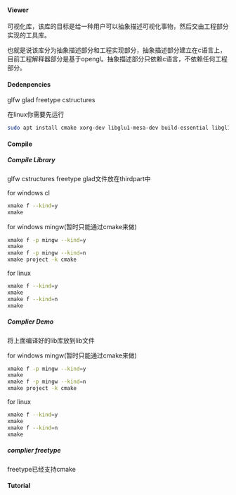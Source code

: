 #### Viewer

   可视化库，该库的目标是给一种用户可以抽象描述可视化事物，然后交由工程部分实现的工具库。

   也就是说该库分为抽象描述部分和工程实现部分，抽象描述部分建立在c语言上，目前工程解释器部分是基于opengl。抽象描述部分只依赖c语言，不依赖任何工程部分。



#### Dedenpencies

glfw glad freetype cstructures

在linux你需要先运行
```bash
sudo apt install cmake xorg-dev libglu1-mesa-dev build-essential libgl1-mesa-dev
```
#### Compile
##### Compile Library

glfw cstructures freetype glad文件放在thirdpart中

for windows cl

```bash
xmake f --kind=y
xmake
```

for windows mingw(暂时只能通过cmake来做)

```bash
xmake f -p mingw --kind=y
xmake
xmake f -p mingw --kind=n
xmake project -k cmake
```

for linux

```bash
xmake f --kind=y
xmake 
xmake f --kind=n
xmake
```

##### Complier Demo

将上面编译好的lib库放到lib文件

for windows mingw(暂时只能通过cmake来做)

```bash
xmake f -p mingw --kind=y
xmake
xmake f -p mingw --kind=n
xmake project -k cmake
```
for linux

```bash
xmake f --kind=y
xmake 
xmake f --kind=n
xmake
```
##### complier freetype

freetype已经支持cmake



#### Tutorial




